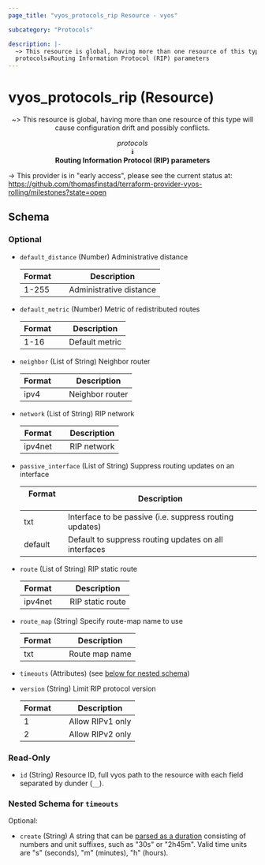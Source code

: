```yaml
---
page_title: "vyos_protocols_rip Resource - vyos"

subcategory: "Protocols"

description: |- 
  ~> This resource is global, having more than one resource of this type will cause configuration drift and possibly conflicts.
  protocols⯯Routing Information Protocol (RIP) parameters
---
```


# vyos_protocols_rip (Resource)
<center>

~> This resource is global, having more than one resource of this type will cause configuration drift and possibly conflicts.

*protocols*  
⯯  
**Routing Information Protocol (RIP) parameters**


</center>

-> This provider is in "early access", please see the current status at: https://github.com/thomasfinstad/terraform-provider-vyos-rolling/milestones?state=open

## Schema

### Optional

- `default_distance` (Number) Administrative distance

    |Format  &emsp;|Description              |
    |----------|---------------------------|
    |1-255   &emsp;|Administrative distance  |
- `default_metric` (Number) Metric of redistributed routes

    |Format  &emsp;|Description     |
    |----------|------------------|
    |1-16    &emsp;|Default metric  |
- `neighbor` (List of String) Neighbor router

    |Format  &emsp;|Description      |
    |----------|-------------------|
    |ipv4    &emsp;|Neighbor router  |
- `network` (List of String) RIP network

    |Format   &emsp;|Description  |
    |-----------|---------------|
    |ipv4net  &emsp;|RIP network  |
- `passive_interface` (List of String) Suppress routing updates on an interface

    |Format   &emsp;|Description                                              |
    |-----------|-----------------------------------------------------------|
    |txt      &emsp;|Interface to be passive (i.e. suppress routing updates)  |
    |default  &emsp;|Default to suppress routing updates on all interfaces    |
- `route` (List of String) RIP static route

    |Format   &emsp;|Description       |
    |-----------|--------------------|
    |ipv4net  &emsp;|RIP static route  |
- `route_map` (String) Specify route-map name to use

    |Format  &emsp;|Description     |
    |----------|------------------|
    |txt     &emsp;|Route map name  |
- `timeouts` (Attributes) (see [below for nested schema](#nestedatt--timeouts))
- `version` (String) Limit RIP protocol version

    |Format  &emsp;|Description       |
    |----------|--------------------|
    |1       &emsp;|Allow RIPv1 only  |
    |2       &emsp;|Allow RIPv2 only  |

### Read-Only

- `id` (String) Resource ID, full vyos path to the resource with each field separated by dunder (`__`).

<a id="nestedatt--timeouts"></a>
### Nested Schema for `timeouts`

Optional:

- `create` (String) A string that can be [parsed as a duration](https://pkg.go.dev/time#ParseDuration) consisting of numbers and unit suffixes, such as &#34;30s&#34; or &#34;2h45m&#34;. Valid time units are &#34;s&#34; (seconds), &#34;m&#34; (minutes), &#34;h&#34; (hours).  
